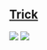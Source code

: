 ## [Trick](https://leetcode.com/problems/candy/discuss/135698/Simple-solution-with-one-pass-using-O(1)-space)
![](https://i.imgur.com/nyca3Bz.png)
![](https://i.imgur.com/dJdN29p.png)
